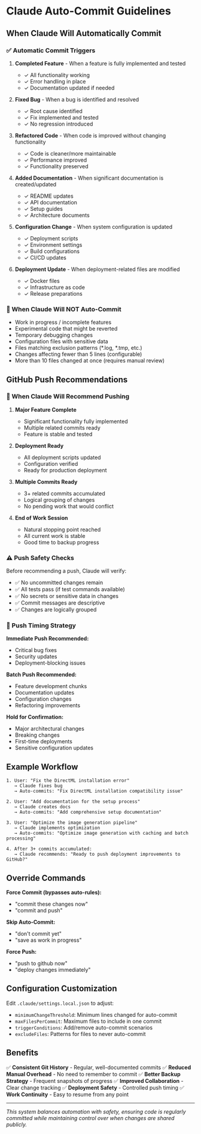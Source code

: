 # Claude Auto-Commit Guidelines

## When Claude Will Automatically Commit

### ✅ Automatic Commit Triggers

1. **Completed Feature** - When a feature is fully implemented and tested
   - ✓ All functionality working
   - ✓ Error handling in place
   - ✓ Documentation updated if needed

2. **Fixed Bug** - When a bug is identified and resolved
   - ✓ Root cause identified
   - ✓ Fix implemented and tested
   - ✓ No regression introduced

3. **Refactored Code** - When code is improved without changing functionality
   - ✓ Code is cleaner/more maintainable
   - ✓ Performance improved
   - ✓ Functionality preserved

4. **Added Documentation** - When significant documentation is created/updated
   - ✓ README updates
   - ✓ API documentation
   - ✓ Setup guides
   - ✓ Architecture documents

5. **Configuration Change** - When system configuration is updated
   - ✓ Deployment scripts
   - ✓ Environment settings
   - ✓ Build configurations
   - ✓ CI/CD updates

6. **Deployment Update** - When deployment-related files are modified
   - ✓ Docker files
   - ✓ Infrastructure as code
   - ✓ Release preparations

### 🚫 When Claude Will NOT Auto-Commit

- Work in progress / incomplete features
- Experimental code that might be reverted
- Temporary debugging changes
- Configuration files with sensitive data
- Files matching exclusion patterns (*.log, *.tmp, etc.)
- Changes affecting fewer than 5 lines (configurable)
- More than 10 files changed at once (requires manual review)

## GitHub Push Recommendations

### 🔄 When Claude Will Recommend Pushing

1. **Major Feature Complete**
   - Significant functionality fully implemented
   - Multiple related commits ready
   - Feature is stable and tested

2. **Deployment Ready**
   - All deployment scripts updated
   - Configuration verified
   - Ready for production deployment

3. **Multiple Commits Ready**
   - 3+ related commits accumulated
   - Logical grouping of changes
   - No pending work that would conflict

4. **End of Work Session**
   - Natural stopping point reached
   - All current work is stable
   - Good time to backup progress

### ⚠️ Push Safety Checks

Before recommending a push, Claude will verify:
- ✅ No uncommitted changes remain
- ✅ All tests pass (if test commands available)
- ✅ No secrets or sensitive data in changes
- ✅ Commit messages are descriptive
- ✅ Changes are logically grouped

### 🎯 Push Timing Strategy

**Immediate Push Recommended:**
- Critical bug fixes
- Security updates
- Deployment-blocking issues

**Batch Push Recommended:**
- Feature development chunks
- Documentation updates
- Configuration changes
- Refactoring improvements

**Hold for Confirmation:**
- Major architectural changes
- Breaking changes
- First-time deployments
- Sensitive configuration updates

## Example Workflow

```
1. User: "Fix the DirectML installation error"
   → Claude fixes bug
   → Auto-commits: "Fix DirectML installation compatibility issue"

2. User: "Add documentation for the setup process"
   → Claude creates docs
   → Auto-commits: "Add comprehensive setup documentation"

3. User: "Optimize the image generation pipeline"
   → Claude implements optimization
   → Auto-commits: "Optimize image generation with caching and batch processing"
   
4. After 3+ commits accumulated:
   → Claude recommends: "Ready to push deployment improvements to GitHub?"
```

## Override Commands

**Force Commit (bypasses auto-rules):**
- "commit these changes now"
- "commit and push"

**Skip Auto-Commit:**
- "don't commit yet"
- "save as work in progress"

**Force Push:**
- "push to github now"
- "deploy changes immediately"

## Configuration Customization

Edit `.claude/settings.local.json` to adjust:
- `minimumChangeThreshold`: Minimum lines changed for auto-commit
- `maxFilesPerCommit`: Maximum files to include in one commit
- `triggerConditions`: Add/remove auto-commit scenarios
- `excludeFiles`: Patterns for files to never auto-commit

## Benefits

✅ **Consistent Git History** - Regular, well-documented commits
✅ **Reduced Manual Overhead** - No need to remember to commit
✅ **Better Backup Strategy** - Frequent snapshots of progress
✅ **Improved Collaboration** - Clear change tracking
✅ **Deployment Safety** - Controlled push timing
✅ **Work Continuity** - Easy to resume from any point

---

*This system balances automation with safety, ensuring code is regularly committed while maintaining control over when changes are shared publicly.*